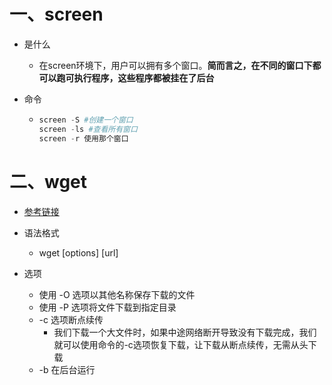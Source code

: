 # 一、screen 

- 是什么

  - 在screen环境下，用户可以拥有多个窗口。**简而言之，在不同的窗口下都可以跑可执行程序，这些程序都被挂在了后台**

- 命令

  - ```python
    screen -S #创建一个窗口
    screen -ls #查看所有窗口
    screen -r 使用那个窗口
    
    ```

    

# 二、wget

- [参考链接](https://baijiahao.baidu.com/s?id=1715589159640466321&wfr=spider&for=pc)

- 语法格式
  - wget [options] [url]
- 选项
  - 使用 -O 选项以其他名称保存下载的文件
  - 使用 -P 选项将文件下载到指定目录
  - -c 选项断点续传
    - 我们下载一个大文件时，如果中途网络断开导致没有下载完成，我们就可以使用命令的-c选项恢复下载，让下载从断点续传，无需从头下载
  - -b 在后台运行
